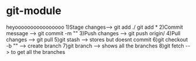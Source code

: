 # git-module

heyoooooooooooooooo
1)Stage changes--> git add ./ git add *
2)Commit message --> git commit -m "<your message>"
3)Push changes --> git push origin/<branch name>
4)Pull changes --> git pull
5)git stash --> stores but doesnt commit
6)git checkout -b "<branch name>" --> create branch
7)git branch --> shows all the branches
8)git fetch --> to get all the branches 